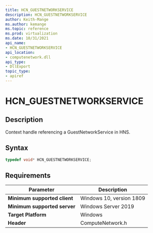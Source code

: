 ```yaml
---
title: HCN_GUESTNETWORKSERVICE
description: HCN_GUESTNETWORKSERVICE
author: Keith-Mange
ms.author: kemange
ms.topic: reference
ms.prod: virtualization
ms.date: 10/31/2021
api_name:
- HCN_GUESTNETWORKSERVICE
api_location:
- computenetwork.dll
api_type:
- DllExport
topic_type:
- apiref
---
```

# HCN\_GUESTNETWORKSERVICE

## Description

Context handle referencing a GuestNetworkService in HNS.


## Syntax

```cpp
typedef void* HCN_GUESTNETWORKSERVICE;
```


## Requirements

|Parameter|Description|
|---|---|
| **Minimum supported client** | Windows 10, version 1809 |
| **Minimum supported server** | Windows Server 2019 |
| **Target Platform** | Windows |
| **Header** | ComputeNetwork.h |

